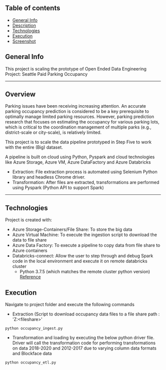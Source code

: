 ## Table of contents
* [General Info](#general-info)
* [Description](#description)
* [Technologies](#technologies)
* [Execution](#execution)
* [Screenshot](#screenshot)

## General Info
This project is scaling the prototype of Open Ended Data Engineering Project: Seattle Paid Parking Occupancy

<hr/>

## Overview

Parking issues have been receiving increasing attention. An accurate parking occupancy prediction is considered to be a key prerequisite to optimally manage limited parking resources. However, parking prediction research that focuses on estimating the occupancy for various parking lots, which is critical to the coordination management of multiple parks (e.g., district-scale or city-scale), is relatively limited.

This project is to scale the data pipeline prototyped in Step Five to work with the entire (Big) dataset.

A pipeline is built on cloud using Python, Pyspark and cloud technologies like Azure Storage, Azure VM, Azure DataFactory and Azure Databricks 

* Extraction: File extraction process is automated using Selenium Python library and headless Chrome driver.
* Transformation: After files are extracted, transformations are performed using Pyspark (Python API to support Spark)

<hr/>


## Technologies
Project is created with:
* Azure Storage-Containers/File Share: To store the big data
* Azure Virtual Machine: To execute the ingestion script to download the data to file share
* Azure Data Factory: To execute a pipeline to copy data from file share to Azure containers
* Databricks-connect: Allow the user to step through and debug Spark code in the local environment and execute it on remote databricks cluster
    * Python 3.7.5 (which matches the remote cluster python version)
    [Reference](https://docs.databricks.com/dev-tools/databricks-connect.html)


## Execution

Navigate to project folder and execute the following commands

* Extraction (Script to download occupancy data files to a file share path : 'Z:\<fileshare>\'

```
python occupancy_ingest.py

```

* Transformation and loading by executing the below python driver file.  Driver will call the transformation code for performing transformations on data 2018-2020 and 2012-2017 due to varying column data formats and Blockface data

```
python occupancy_etl.py

```